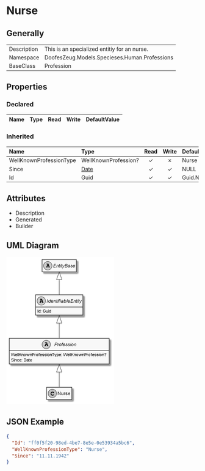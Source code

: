 ﻿# Nurse

## Generally

|||
|:-|:-|
|Description|This is an specialized entitiy for an nurse.|
|Namespace|DoofesZeug.Models.Specieses.Human.Professions|
|BaseClass|Profession|

## Properties

### Declared

|Name|Type|Read|Write|DefaultValue|
|:---|:---|:--:|:---:|:-----------|

### Inherited

|Name|Type|Read|Write|DefaultValue|
|:---|:---|:--:|:---:|:-----------|
|WellKnownProfessionType|WellKnownProfession?|&#x2713;|&#x2717;|Nurse|
|Since|[Date](../../Models/DoofesZeug.Models.DateAndTime/Date.md)|&#x2713;|&#x2713;|NULL|
|Id|Guid|&#x2713;|&#x2713;|Guid.NewGuid()|

## Attributes

- Description
- Generated
- Builder

## UML Diagram

![Nurse.png](./Nurse.png "Nurse")

## JSON Example

```json
{
  "Id": "ff0f5f20-98ed-4be7-8e5e-0e53934a5bc6",
  "WellKnownProfessionType": "Nurse",
  "Since": "11.11.1942"
}
```

